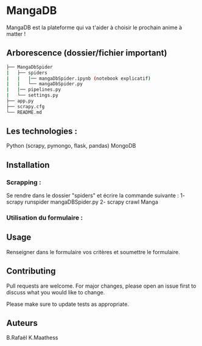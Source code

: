 # MangaDB

MangaDB est la plateforme qui va t'aider à choisir le prochain anime à matter !

## Arborescence (dossier/fichier important)
```bash
├── MangaDbSpider
|   ├── spiders
|   |   |── mangaDbSpider.ipynb (notebook explicatif)
|   |   └── mangaDbSpider.py
|   |── pipelines.py
|   └── settings.py
├── app.py
├── scrapy.cfg
└── README.md
``` 
## Les technologies :
Python (scrapy, pymongo, flask, pandas)
MongoDB

## Installation
### Scrapping :
Se rendre dans le dossier "spiders" et écrire la commande suivante : 
1- scrapy runspider mangaDBSpider.py
2- scrapy crawl Manga

### Utilisation du formulaire :


## Usage
Renseigner dans le formulaire vos critères et soumettre le formulaire.


## Contributing
Pull requests are welcome. For major changes, please open an issue first to discuss what you would like to change.

Please make sure to update tests as appropriate.

## Auteurs
B.Rafaël
K.Maathess
